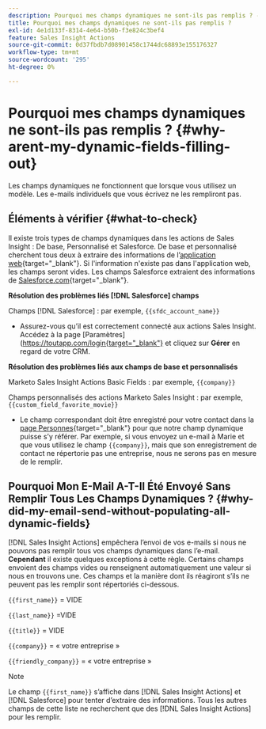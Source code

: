 ```yaml
---
description: Pourquoi mes champs dynamiques ne sont-ils pas remplis ? - Documents Marketo - Documentation Du Produit
title: Pourquoi mes champs dynamiques ne sont-ils pas remplis ?
exl-id: 4e1d133f-8314-4e64-b50b-f3e824c3bef4
feature: Sales Insight Actions
source-git-commit: 0d37fbdb7d08901458c1744dc68893e155176327
workflow-type: tm+mt
source-wordcount: '295'
ht-degree: 0%

---
```


# Pourquoi mes champs dynamiques ne sont-ils pas remplis ? {#why-arent-my-dynamic-fields-filling-out}

Les champs dynamiques ne fonctionnent que lorsque vous utilisez un modèle. Les e-mails individuels que vous écrivez ne les rempliront pas.

## Éléments à vérifier {#what-to-check}

Il existe trois types de champs dynamiques dans les actions de Sales Insight : De base, Personnalisé et Salesforce. De base et personnalisé cherchent tous deux à extraire des informations de l’[application web](https://toutapp.com/login){target="_blank"}. Si l&#39;information n&#39;existe pas dans l&#39;application web, les champs seront vides. Les champs Salesforce extraient des informations de [Salesforce.com](https://salesforce.com){target="_blank"}.

**Résolution des problèmes liés [!DNL Salesforce] champs**

Champs [!DNL Salesforce] : par exemple, `{{sfdc_account_name}}`

* Assurez-vous qu’il est correctement connecté aux actions Sales Insight. Accédez à la page [Paramètres]&#x200B;(https://toutapp.com/login{target="_blank"} et cliquez sur **Gérer** en regard de votre CRM.

**Résolution des problèmes liés aux champs de base et personnalisés**

Marketo Sales Insight Actions Basic Fields : par exemple, `{{company}}`

Champs personnalisés des actions Marketo Sales Insight : par exemple, `{{custom_field_favorite_movie}}`

* Le champ correspondant doit être enregistré pour votre contact dans la [page Personnes](https://toutapp.com/next#relationships){target="_blank"} pour que notre champ dynamique puisse s’y référer. Par exemple, si vous envoyez un e-mail à Marie et que vous utilisez le champ `{{company}}`, mais que son enregistrement de contact ne répertorie pas une entreprise, nous ne serons pas en mesure de le remplir.

## Pourquoi Mon E-Mail A-T-Il Été Envoyé Sans Remplir Tous Les Champs Dynamiques ? {#why-did-my-email-send-without-populating-all-dynamic-fields}

[!DNL Sales Insight Actions] empêchera l’envoi de vos e-mails si nous ne pouvons pas remplir tous vos champs dynamiques dans l’e-mail. **Cependant** il existe quelques exceptions à cette règle. Certains champs envoient des champs vides ou renseignent automatiquement une valeur si nous en trouvons une. Ces champs et la manière dont ils réagiront s’ils ne peuvent pas les remplir sont répertoriés ci-dessous.

`{{first_name}}` = VIDE

`{{last_name}}` =VIDE

`{{title}}` = VIDE

`{{company}}` = « votre entreprise »

`{{friendly_company}}` = « votre entreprise »

>[!NOTE]
>
>Le champ `{{first_name}}` s’affiche dans [!DNL Sales Insight Actions] et [!DNL Salesforce] pour tenter d’extraire des informations. Tous les autres champs de cette liste ne recherchent que des [!DNL Sales Insight Actions] pour les remplir.
